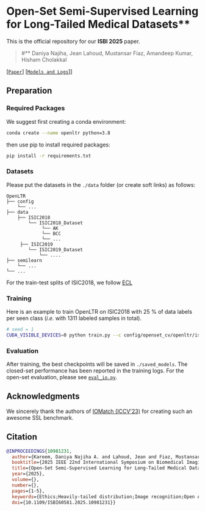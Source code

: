 
# Open-Set Semi-Supervised Learning for Long-Tailed Medical Datasets**</br>
This is the official repository for our **ISBI 2025** paper.

> #**
> Daniya Najiha, Jean Lahoud, Mustansar Fiaz, Amandeep Kumar, Hisham Cholakkal</br>

[[`Paper`](https://arxiv.org/abs/2505.14846)]  [[`Models and Logs`](https://mbzuaiac-my.sharepoint.com/:f:/g/personal/daniya_kareem_mbzuai_ac_ae/EmBQ6O44QIdDgtbo4-iKHjwBJN3wsilaT1CDBtLplyMICQ?e=vikozC)]]

## Preparation

### Required Packages

We suggest first creating a conda environment:

```sh
conda create --name openltr python=3.8
```

then use pip to install required packages:

```sh
pip install -r requirements.txt
```

### Datasets

Please put the datasets in the ``./data`` folder (or create soft links) as follows:
```
OpenLTR
├── config
    └── ...
├── data
    ├── ISIC2018
        └── ISIC2018_Dataset
             └── AK
             └── BCC
             └── ...
     ├── ISIC2019
        └── ISIC2019_Dataset
            └── ....
├── semilearn
    └── ...
└── ...  
```

For the train-test splits of ISIC2018, we follow [ECL](https://github.com/zylbuaa/ECL)


### Training

Here is an example to train OpenLTR on ISIC2018 with 25 % of data labels per seen class (*i.e.* with 1311 labeled samples in total). 

```sh
# seed = 1
CUDA_VISIBLE_DEVICES=0 python train.py --c config/openset_cv/openltr/isic2018.yaml
```

### Evaluation

After training, the best checkpoints will be saved in ``./saved_models``. The closed-set performance has been reported in the training logs. For the open-set evaluation, please see [``eval_io.py``](./eval_io.py).


## Acknowledgments

We sincerely thank the authors of [IOMatch (ICCV'23)](https://github.com/nukezil/IOMatch) for creating such an awesome SSL benchmark.


## Citation

```bibtex
@INPROCEEDINGS{10981231,
  author={Kareem, Daniya Najiha A. and Lahoud, Jean and Fiaz, Mustansar and Kumar, Amandeep and Cholakkal, Hisham},
  booktitle={2025 IEEE 22nd International Symposium on Biomedical Imaging (ISBI)}, 
  title={Open-Set Semi-Supervised Learning for Long-Tailed Medical Datasets}, 
  year={2025},
  volume={},
  number={},
  pages={1-5},
  keywords={Ethics;Heavily-tailed distribution;Image recognition;Open Access;Conferences;Training data;Skin;Data models;Standards;Biomedical imaging},
  doi={10.1109/ISBI60581.2025.10981231}}
```
